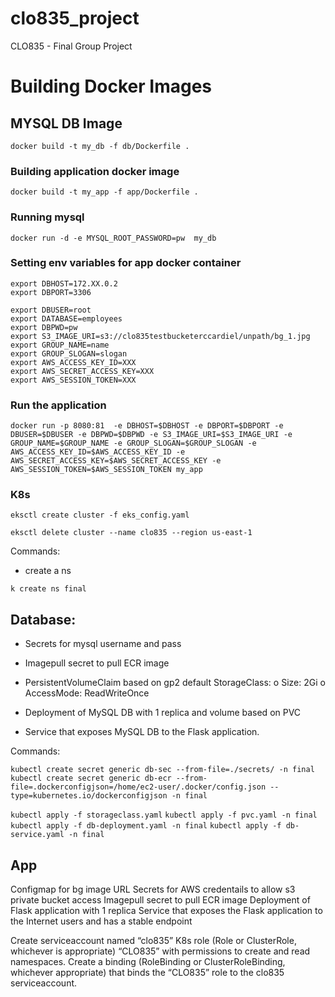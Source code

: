 # clo835_project
CLO835 - Final Group Project


# Building Docker Images 

## MYSQL DB Image

```docker build -t my_db -f db/Dockerfile . ```



### Building application docker image 
```docker build -t my_app -f app/Dockerfile . ```

### Running mysql
```docker run -d -e MYSQL_ROOT_PASSWORD=pw  my_db```


### Setting env variables for app docker container
```
export DBHOST=172.XX.0.2
export DBPORT=3306
```
```
export DBUSER=root
export DATABASE=employees
export DBPWD=pw
export S3_IMAGE_URI=s3://clo835testbucketerccardiel/unpath/bg_1.jpg
export GROUP_NAME=name
export GROUP_SLOGAN=slogan
export AWS_ACCESS_KEY_ID=XXX
export AWS_SECRET_ACCESS_KEY=XXX
export AWS_SESSION_TOKEN=XXX
```
### Run the application

```docker run -p 8080:81  -e DBHOST=$DBHOST -e DBPORT=$DBPORT -e  DBUSER=$DBUSER -e DBPWD=$DBPWD -e S3_IMAGE_URI=$S3_IMAGE_URI -e GROUP_NAME=$GROUP_NAME -e GROUP_SLOGAN=$GROUP_SLOGAN -e AWS_ACCESS_KEY_ID=$AWS_ACCESS_KEY_ID -e AWS_SECRET_ACCESS_KEY=$AWS_SECRET_ACCESS_KEY -e AWS_SESSION_TOKEN=$AWS_SESSION_TOKEN my_app```



### K8s

`eksctl create cluster -f eks_config.yaml`

`eksctl delete cluster --name clo835 --region us-east-1` 


Commands:

- create a ns

`k create ns final`





## Database:

- Secrets for mysql username and pass
- Imagepull secret to pull ECR image
- PersistentVolumeClaim based on gp2 default StorageClass: 
o Size: 2Gi
o AccessMode: ReadWriteOnce

- Deployment of MySQL DB with 1 replica and volume based on PVC
- Service that exposes MySQL DB to the Flask application.

Commands:

`kubectl create secret generic db-sec --from-file=./secrets/ -n final`
`kubectl create secret generic db-ecr --from-file=.dockerconfigjson=/home/ec2-user/.docker/config.json --type=kubernetes.io/dockerconfigjson -n final`

`kubectl apply -f storageclass.yaml`
`kubectl apply -f pvc.yaml -n final`
`kubectl apply -f db-deployment.yaml -n final`
`kubectl apply -f db-service.yaml -n final`

## App

Configmap for bg image URL
Secrets for AWS credentails to allow s3 private bucket access
Imagepull secret to pull ECR image
Deployment of Flask application with 1 replica
Service that exposes the Flask application to the Internet users and has a stable endpoint




Create serviceaccount named “clo835”
K8s role (Role or ClusterRole, whichever is appropriate) “CLO835” with permissions to create and read namespaces. Create a binding (RoleBinding or ClusterRoleBinding, whichever appropriate) that binds the “CLO835” role to the clo835 serviceaccount.